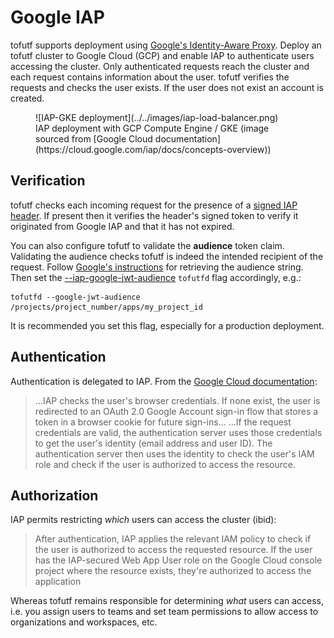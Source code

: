 # Google IAP

tofutf supports deployment using [Google's Identity-Aware Proxy](https://cloud.google.com/iap). Deploy an tofutf cluster to Google Cloud (GCP) and enable IAP to authenticate users accessing the cluster. Only authenticated requests reach the cluster and each request contains information about the user. tofutf verifies the requests and checks the user exists. If the user does not exist an account is created.

<figure markdown>
![IAP-GKE deployment](../../images/iap-load-balancer.png)
    <figcaption>IAP deployment with GCP Compute Engine / GKE (image sourced from [Google Cloud documentation](https://cloud.google.com/iap/docs/concepts-overview))</figcaption>
</figure>

## Verification

tofutf checks each incoming request for the presence of a [signed IAP header](https://cloud.google.com/iap/docs/signed-headers-howto). If present then it verifies the header's signed token to verify it originated from Google IAP and that it has not expired.

You can also configure tofutf to validate the **audience** token claim. Validating the audience checks tofutf is indeed the intended recipient of the request. Follow [Google's instructions](https://cloud.google.com/iap/docs/signed-headers-howto#iap_validate_jwt-go) for retrieving the audience string. Then set the [--iap-google-jwt-audience](../../config/flags.md#-google-jwt-audience) `tofutfd` flag accordingly, e.g.:

```
tofutfd --google-jwt-audience /projects/project_number/apps/my_project_id
```

It is recommended you set this flag, especially for a production deployment.

## Authentication

Authentication is delegated to IAP. From the [Google Cloud documentation](https://cloud.google.com/iap/docs/concepts-overview):

> ...IAP checks the user's browser credentials. If none exist, the user is redirected to an OAuth 2.0 Google Account sign-in flow that stores a token in a browser cookie for future sign-ins... ...If the request credentials are valid, the authentication server uses those credentials to get the user's identity (email address and user ID). The authentication server then uses the identity to check the user's IAM role and check if the user is authorized to access the resource.

## Authorization

IAP permits restricting _which_ users can access the cluster (ibid):

> After authentication, IAP applies the relevant IAM policy to check if the user is authorized to access the requested resource. If the user has the IAP-secured Web App User role on the Google Cloud console project where the resource exists, they're authorized to access the application

Whereas tofutf remains responsible for determining _what_ users can access, i.e. you assign users to teams and set team permissions to allow access to organizations and workspaces, etc.

